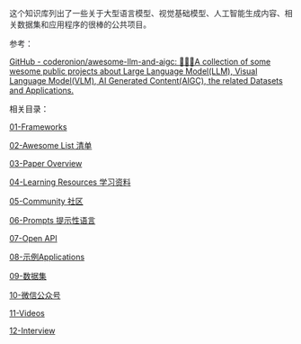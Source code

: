 <font style="color:rgb(42, 43, 46);">这个知识库列出了一些关于大型语言模型、视觉基础模型、人工智能生成内容、相关数据集和应用程序的很棒的公共项目。</font>

<font style="color:rgb(42, 43, 46);">参考：</font>

[GitHub - coderonion/awesome-llm-and-aigc: 🚀🚀🚀A collection of some wesome public projects about Large Language Model(LLM), Visual Language Model(VLM), AI Generated Content(AIGC), the related Datasets and Applications.](https://github.com/coderonion/awesome-llm-and-aigc)

相关目录：

[01-Frameworks](https://www.yuque.com/qiaokate/su87gb/gougtr29vffk1p44)

[02-Awesome List 清单](https://www.yuque.com/qiaokate/su87gb/gbey36qgpvgf0p62)

[03-Paper Overview](https://www.yuque.com/qiaokate/su87gb/ah17qym42vxcobx1)

[04-Learning Resources 学习资料](https://www.yuque.com/qiaokate/su87gb/lbpu27fsd4hqyfob)

[05-Community 社区](https://www.yuque.com/qiaokate/su87gb/wbrwgz8rwg27qw5c)

[06-Prompts 提示性语言](https://www.yuque.com/qiaokate/su87gb/pene30uudc63zrwq)

[07-Open API](https://www.yuque.com/qiaokate/su87gb/tyhswcev5ce01d3e)

[08-示例Applications](https://www.yuque.com/qiaokate/su87gb/fnrk2d5r7w16u5ng)

[09-数据集](https://www.yuque.com/qiaokate/su87gb/blvizf0e9ugcoqge)

[10-微信公众号](https://www.yuque.com/qiaokate/su87gb/ei0ansbuwu27u2vd)

[11-Videos](https://www.yuque.com/qiaokate/su87gb/oswge41fvzipkgkl)

[12-Interview](https://www.yuque.com/qiaokate/su87gb/wxmg87nxoeuzyrfd)

